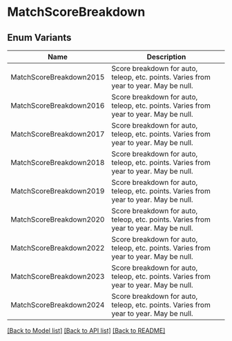 # MatchScoreBreakdown

## Enum Variants

| Name | Description |
|---- | -----|
| MatchScoreBreakdown2015 | Score breakdown for auto, teleop, etc. points. Varies from year to year. May be null. |
| MatchScoreBreakdown2016 | Score breakdown for auto, teleop, etc. points. Varies from year to year. May be null. |
| MatchScoreBreakdown2017 | Score breakdown for auto, teleop, etc. points. Varies from year to year. May be null. |
| MatchScoreBreakdown2018 | Score breakdown for auto, teleop, etc. points. Varies from year to year. May be null. |
| MatchScoreBreakdown2019 | Score breakdown for auto, teleop, etc. points. Varies from year to year. May be null. |
| MatchScoreBreakdown2020 | Score breakdown for auto, teleop, etc. points. Varies from year to year. May be null. |
| MatchScoreBreakdown2022 | Score breakdown for auto, teleop, etc. points. Varies from year to year. May be null. |
| MatchScoreBreakdown2023 | Score breakdown for auto, teleop, etc. points. Varies from year to year. May be null. |
| MatchScoreBreakdown2024 | Score breakdown for auto, teleop, etc. points. Varies from year to year. May be null. |

[[Back to Model list]](../README.md#documentation-for-models) [[Back to API list]](../README.md#documentation-for-api-endpoints) [[Back to README]](../README.md)



